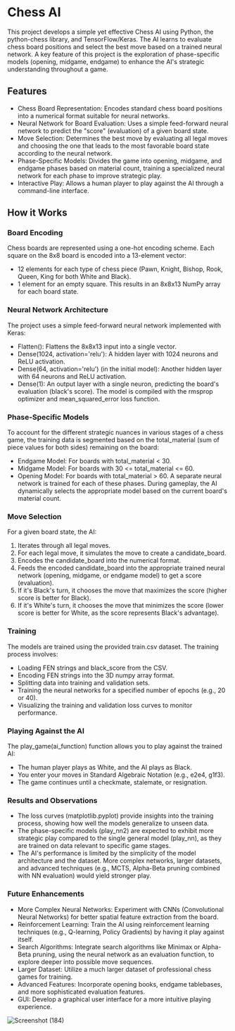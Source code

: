 # Chess AI
This project develops a simple yet effective Chess AI using Python, the python-chess library, and TensorFlow/Keras. The AI learns to evaluate chess board positions and select the best move based on a trained neural network. A key feature of this project is the exploration of phase-specific models (opening, midgame, endgame) to enhance the AI's strategic understanding throughout a game.

## Features
- Chess Board Representation: Encodes standard chess board positions into a numerical format suitable for neural networks.
- Neural Network for Board Evaluation: Uses a simple feed-forward neural network to predict the "score" (evaluation) of a given board state.
- Move Selection: Determines the best move by evaluating all legal moves and choosing the one that leads to the most favorable board state according to the neural network.
- Phase-Specific Models: Divides the game into opening, midgame, and endgame phases based on material count, training a specialized neural network for each phase to improve strategic play.
- Interactive Play: Allows a human player to play against the AI through a command-line interface.

## How it Works
### Board Encoding
Chess boards are represented using a one-hot encoding scheme. Each square on the 8x8 board is encoded into a 13-element vector:

- 12 elements for each type of chess piece (Pawn, Knight, Bishop, Rook, Queen, King for both White and Black).
- 1 element for an empty square.
This results in an 8x8x13 NumPy array for each board state.

### Neural Network Architecture
The project uses a simple feed-forward neural network implemented with Keras:

- Flatten(): Flattens the 8x8x13 input into a single vector.
- Dense(1024, activation='relu'): A hidden layer with 1024 neurons and ReLU activation.
- Dense(64, activation='relu') (in the initial model): Another hidden layer with 64 neurons and ReLU activation.
- Dense(1): An output layer with a single neuron, predicting the board's evaluation (black's score).
The model is compiled with the rmsprop optimizer and mean_squared_error loss function.

### Phase-Specific Models
To account for the different strategic nuances in various stages of a chess game, the training data is segmented based on the total_material (sum of piece values for both sides) remaining on the board:

- Endgame Model: For boards with total_material < 30.
- Midgame Model: For boards with 30 <= total_material <= 60.
- Opening Model: For boards with total_material > 60.
A separate neural network is trained for each of these phases. During gameplay, the AI dynamically selects the appropriate model based on the current board's material count.

### Move Selection
For a given board state, the AI:

1. Iterates through all legal moves.
2. For each legal move, it simulates the move to create a candidate_board.
3. Encodes the candidate_board into the numerical format.
4. Feeds the encoded candidate_board into the appropriate trained neural network (opening, midgame, or endgame model) to get a score (evaluation).
5. If it's Black's turn, it chooses the move that maximizes the score (higher score is better for Black).
6. If it's White's turn, it chooses the move that minimizes the score (lower score is better for White, as the score represents Black's advantage).

### Training
The models are trained using the provided train.csv dataset. The training process involves:

- Loading FEN strings and black_score from the CSV.
- Encoding FEN strings into the 3D numpy array format.
- Splitting data into training and validation sets.
- Training the neural networks for a specified number of epochs (e.g., 20 or 40).
- Visualizing the training and validation loss curves to monitor performance.

### Playing Against the AI
The play_game(ai_function) function allows you to play against the trained AI:

- The human player plays as White, and the AI plays as Black.
- You enter your moves in Standard Algebraic Notation (e.g., e2e4, g1f3).
- The game continues until a checkmate, stalemate, or resignation.

### Results and Observations
- The loss curves (matplotlib.pyplot) provide insights into the training process, showing how well the models generalize to unseen data.
- The phase-specific models (play_nn2) are expected to exhibit more strategic play compared to the single general model (play_nn), as they are trained on data relevant to specific game stages.
- The AI's performance is limited by the simplicity of the model architecture and the dataset. More complex networks, larger datasets, and advanced techniques (e.g., MCTS, Alpha-Beta pruning combined with NN evaluation) would yield stronger play.

### Future Enhancements
- More Complex Neural Networks: Experiment with CNNs (Convolutional Neural Networks) for better spatial feature extraction from the board.
- Reinforcement Learning: Train the AI using reinforcement learning techniques (e.g., Q-learning, Policy Gradients) by having it play against itself.
- Search Algorithms: Integrate search algorithms like Minimax or Alpha-Beta pruning, using the neural network as an evaluation function, to explore deeper into possible move sequences.
- Larger Dataset: Utilize a much larger dataset of professional chess games for training.
- Advanced Features: Incorporate opening books, endgame tablebases, and more sophisticated evaluation features.
- GUI: Develop a graphical user interface for a more intuitive playing experience.

![Screenshot (184)](https://github.com/user-attachments/assets/01d96183-e0b1-44f6-9d59-c30b7ca88c4d)
